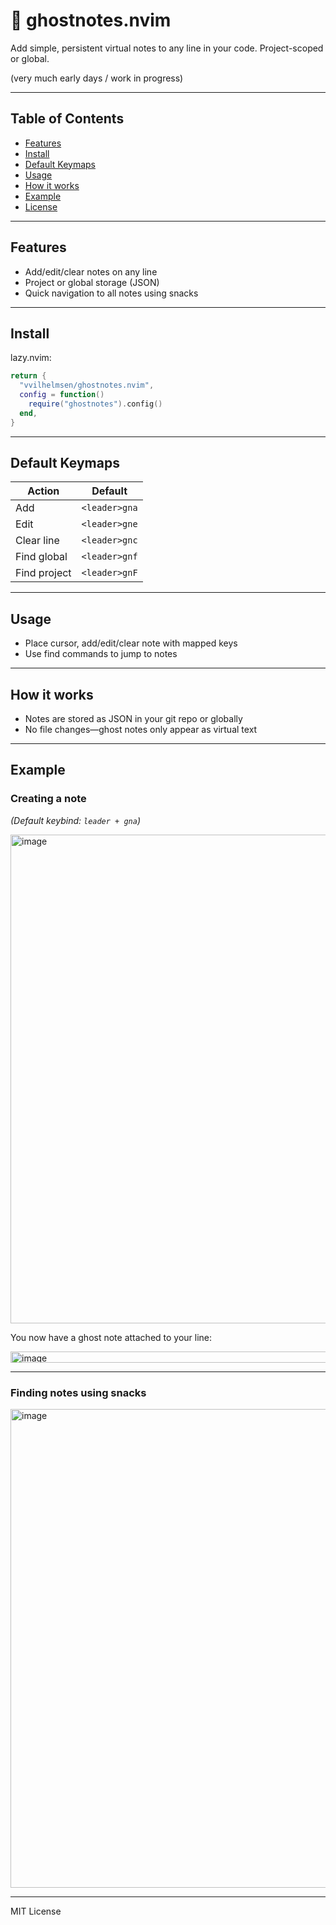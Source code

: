 # 👻 ghostnotes.nvim

Add simple, persistent virtual notes to any line in your code. Project-scoped or global.

(very much early days / work in progress)

---
## Table of Contents

- [Features](#features)
- [Install](#install)
- [Default Keymaps](#default-keymaps)
- [Usage](#usage)
- [How it works](#how-it-works)
- [Example](#example)
- [License](#mit-license)

---

## Features

- Add/edit/clear notes on any line
- Project or global storage (JSON)
- Quick navigation to all notes using snacks

---
## Install

lazy.nvim:

```lua
return {
  "vvilhelmsen/ghostnotes.nvim",
  config = function()
    require("ghostnotes").config()
  end,
}
````

---

## Default Keymaps

| Action       | Default       |
| ------------ | ------------- |
| Add          | `<leader>gna` |
| Edit         | `<leader>gne` |
| Clear line   | `<leader>gnc` |
| Find global  | `<leader>gnf` |
| Find project | `<leader>gnF` |

---

## Usage

* Place cursor, add/edit/clear note with mapped keys
* Use find commands to jump to notes

---

## How it works

* Notes are stored as JSON in your git repo or globally
* No file changes—ghost notes only appear as virtual text

---

## Example

### Creating a note
*(Default keybind: `leader + gna`)*

<img width="1032" height="782" alt="image" src="https://github.com/user-attachments/assets/4b76c022-c776-4d05-a3d7-6c16451f30b9" />

You now have a ghost note attached to your line:

<img width="733" height="18" alt="image" src="https://github.com/user-attachments/assets/1e7f8cb6-6435-4473-9edf-79cb10a8937c" />

---

### Finding notes using snacks

<img width="1026" height="766" alt="image" src="https://github.com/user-attachments/assets/a91445cd-f571-47fa-8043-53390e26ec86" />


---

MIT License
